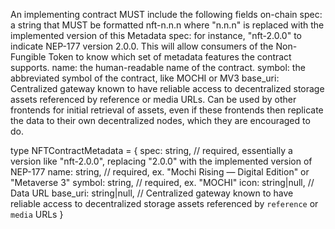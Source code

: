 An implementing contract MUST include the following fields on-chain
spec: a string that MUST be formatted nft-n.n.n where "n.n.n" is replaced with the implemented version of this Metadata spec: for instance, "nft-2.0.0" to indicate NEP-177 version 2.0.0. This will allow consumers of the Non-Fungible Token to know which set of metadata features the contract supports.
name: the human-readable name of the contract.
symbol: the abbreviated symbol of the contract, like MOCHI or MV3
base_uri: Centralized gateway known to have reliable access to decentralized storage assets referenced by reference or media URLs. Can be used by other frontends for initial retrieval of assets, even if these frontends then replicate the data to their own decentralized nodes, which they are encouraged to do.

type NFTContractMetadata = {
  spec: string, // required, essentially a version like "nft-2.0.0", replacing "2.0.0" with the implemented version of NEP-177
  name: string, // required, ex. "Mochi Rising — Digital Edition" or "Metaverse 3"
  symbol: string, // required, ex. "MOCHI"
  icon: string|null, // Data URL
  base_uri: string|null, // Centralized gateway known to have reliable access to decentralized storage assets referenced by `reference` or `media` URLs
}
